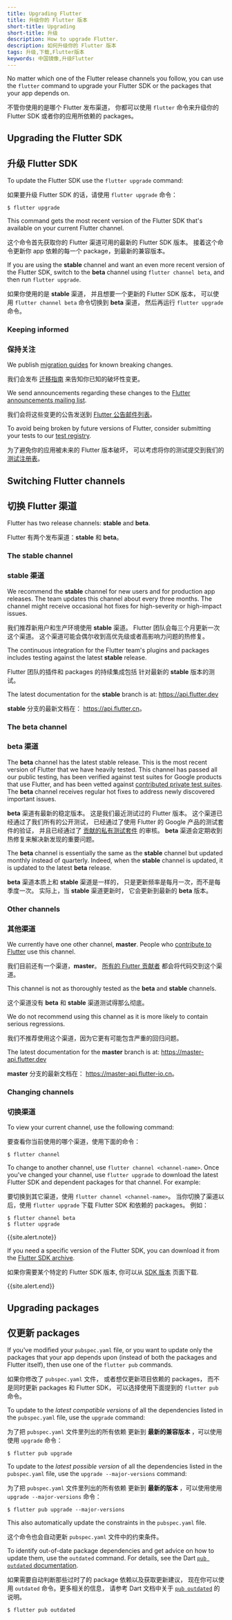 ```yaml
---
title: Upgrading Flutter
title: 升级你的 Flutter 版本
short-title: Upgrading
short-title: 升级
description: How to upgrade Flutter.
description: 如何升级你的 Flutter 版本
tags: 升级,下载,Flutter版本
keywords: 中国镜像,升级Flutter
---
```


No matter which one of the Flutter release channels
you follow, you can use the `flutter` command to upgrade your
Flutter SDK or the packages that your app depends on.

不管你使用的是哪个 Flutter 发布渠道，
你都可以使用 `flutter` 命令来升级你的
Flutter SDK 或者你的应用所依赖的 packages。

## Upgrading the Flutter SDK

## 升级 Flutter SDK

To update the Flutter SDK use the `flutter upgrade` command:

如果要升级 Flutter SDK 的话，请使用 `flutter upgrade` 命令：

```terminal
$ flutter upgrade
```

This command gets the most recent version of the Flutter SDK
that's available on your current Flutter channel.

这个命令首先获取你的 Flutter 渠道可用的最新的 Flutter SDK 版本。
接着这个命令更新你 app 依赖的每一个 package，到最新的兼容版本。

If you are using the **stable** channel
and want an even more recent version of the Flutter SDK,
switch to the **beta** channel using `flutter channel beta`,
and then run `flutter upgrade`.

如果你使用的是 **stable** 渠道，
并且想要一个更新的 Flutter SDK 版本，
可以使用 `flutter channel beta` 命令切换到 **beta** 渠道，
然后再运行 `flutter upgrade` 命令。

### Keeping informed

### 保持关注

We publish [migration guides][] for known breaking changes.

我们会发布 [迁移指南][migration guides] 来告知你已知的破坏性变更。

We send announcements regarding these changes to the
[Flutter announcements mailing list][flutter-announce].

我们会将这些变更的公告发送到 [Flutter 公告邮件列表][flutter-announce]。

To avoid being broken by future versions of Flutter,
consider submitting your tests to our [test registry][].

为了避免你的应用被未来的 Flutter 版本破坏，
可以考虑将你的测试提交到我们的 [测试注册表][test registry]。


## Switching Flutter channels

## 切换 Flutter 渠道

Flutter has two release channels:
**stable** and **beta**.

Flutter 有两个发布渠道：**stable** 和 **beta**。

### The **stable** channel

### **stable** 渠道

We recommend the **stable** channel for new users
and for production app releases.
The team updates this channel about every three months.
The channel might receive occasional hot fixes
for high-severity or high-impact issues.

我们推荐新用户和生产环境使用 **stable** 渠道。
Flutter 团队会每三个月更新一次这个渠道。
这个渠道可能会偶尔收到高优先级或者高影响力问题的热修复。

The continuous integration for the Flutter team's plugins and packages
includes testing against the latest **stable** release.

Flutter 团队的插件和 packages 的持续集成包括
针对最新的 **stable** 版本的测试。

The latest documentation for the **stable** branch
is at: <https://api.flutter.dev>

**stable** 分支的最新文档在： <https://api.flutter.cn>。

### The **beta** channel

### **beta** 渠道

The **beta** channel has the latest stable release.
This is the most recent version of Flutter that we have heavily tested.
This channel has passed all our public testing,
has been verified against test suites for Google products that use Flutter,
and has been vetted against [contributed private test suites][test registry].
The **beta** channel receives regular hot fixes
to address newly discovered important issues.

**beta** 渠道有最新的稳定版本。
这是我们最近测试过的 Flutter 版本。
这个渠道已经通过了我们所有的公开测试，
已经通过了使用 Flutter 的 Google 产品的测试套件的验证，
并且已经通过了 [贡献的私有测试套件][test registry] 的审核。
**beta** 渠道会定期收到热修复来解决新发现的重要问题。

The **beta** channel is essentially the same as the **stable** channel
but updated monthly instead of quarterly.
Indeed, when the **stable** channel is updated,
it is updated to the latest **beta** release.

**beta** 渠道本质上和 **stable** 渠道是一样的，
只是更新频率是每月一次，而不是每季度一次。
实际上，当 **stable** 渠道更新时，
它会更新到最新的 **beta** 版本。

### Other channels

### 其他渠道

We currently have one other channel, **master**.
People who [contribute to Flutter][] use this channel.

我们目前还有一个渠道，**master**。
[所有的 Flutter 贡献者][contribute to Flutter] 都会将代码交到这个渠道。

This channel is not as thoroughly tested as
the **beta** and **stable** channels.

这个渠道没有 **beta** 和 **stable** 渠道测试得那么彻底。

We do not recommend using this channel as
it is more likely to contain serious regressions.

我们不推荐使用这个渠道，因为它更有可能包含严重的回归问题。

The latest documentation for the **master** branch
is at: <https://master-api.flutter.dev>

**master** 分支的最新文档在： <https://master-api.flutter-io.cn>。

### Changing channels

### 切换渠道

To view your current channel, use the following command:

要查看你当前使用的哪个渠道，使用下面的命令：

```terminal
$ flutter channel
```

To change to another channel, use `flutter channel <channel-name>`.
Once you've changed your channel, use `flutter upgrade`
to download the latest Flutter SDK and dependent packages for that channel.
For example:

要切换到其它渠道，使用 `flutter channel <channel-name>`。
当你切换了渠道以后，使用 `flutter upgrade` 下载 Flutter SDK 和依赖的 packages。
例如：

```terminal
$ flutter channel beta
$ flutter upgrade
```

{{site.alert.note}}

  If you need a specific version of the Flutter SDK,
  you can download it from the [Flutter SDK archive][].

  如果你需要某个特定的 Flutter SDK 版本,
  你可以从 [SDK 版本][Flutter SDK archive] 页面下载.

{{site.alert.end}}


## Upgrading packages

## 仅更新 packages

If you've modified your `pubspec.yaml` file, or you want to update
only the packages that your app depends upon
(instead of both the packages and Flutter itself),
then use one of the `flutter pub` commands.

如果你修改了 `pubspec.yaml` 文件，
或者想仅更新项目依赖的 packages，
而不是同时更新 packages 和 Flutter SDK，
可以选择使用下面提到的 `flutter pub` 命令。

To update to the _latest compatible versions_ of
all the dependencies listed in the `pubspec.yaml` file,
use the `upgrade` command:

为了把 `pubspec.yaml` 文件里列出的所有依赖
更新到 **最新的兼容版本** ，可以使用使用 `upgrade` 命令：

```terminal
$ flutter pub upgrade
```

To update to the _latest possible version_ of
all the dependencies listed in the `pubspec.yaml` file,
use the `upgrade --major-versions` command:

为了把 `pubspec.yaml` 文件里列出的所有依赖
更新到 **最新的版本** ，可以使用使用 `upgrade --major-versions` 命令：

```terminal
$ flutter pub upgrade --major-versions
```

This also automatically update the constraints
in the `pubspec.yaml` file.

这个命令也会自动更新 `pubspec.yaml` 文件中的约束条件。

To identify out-of-date package dependencies and get advice
on how to update them, use the `outdated` command. For details, see
the Dart [`pub outdated` documentation]({{site.dart-site}}/tools/pub/cmd/pub-outdated).

如果需要自动判断那些过时了的 package 依赖以及获取更新建议，
现在你可以使用 `outdated` 命令。更多相关的信息，
请参考 Dart 文档中关于 [`pub outdated`](https://dart.cn/tools/pub/cmd/pub-outdated) 的说明。

```terminal
$ flutter pub outdated
```

[Flutter SDK archive]: {{site.url}}/release/archive
[flutter-announce]: {{site.groups}}/forum/#!forum/flutter-announce
[pubspec.yaml]: {{site.dart-site}}/tools/pub/pubspec
[test registry]: https://github.com/flutter/tests
[contribute to Flutter]: https://github.com/flutter/flutter/blob/main/CONTRIBUTING.md
[migration guides]: {{site.url}}/release/breaking-changes
